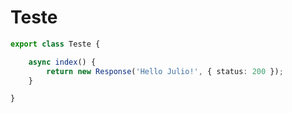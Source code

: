 # Teste

```ts
export class Teste {

	async index() {
		return new Response('Hello Julio!', { status: 200 });
	}

}
```


